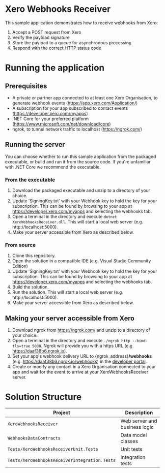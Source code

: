 # Xero Webhooks Receiver
This sample application demonstrates how to receive webhooks from Xero:

1. Accept a POST request from Xero
2. Verify the payload signature
3. Store the payload to a queue for asynchronous processing
4. Respond with the correct HTTP status code

# Running the application

## Prerequisites
- A private or partner app connected to at least one Xero Organisation, to generate webhook events (https://app.xero.com/Application/)
- A subscription for your app subscribed to contact events (https://developer.xero.com/myapps)
- .NET Core for your preferred platform (https://www.microsoft.com/net/download/core)
- ngrok, to tunnel network traffic to localhost (https://ngrok.com/)

## Running the server
You can choose whether to run this sample application from the packaged executable, or build and run it from the source code. If you're unfamiliar with .NET Core we recommend the executable.

### From the executable
1. Download the packaged executable and unzip to a directory of your choice.
2. Update 'SigningKey.txt' with your Webhook key to hold the key for your subscription. This can be found by browsing to your app at https://developer.xero.com/myapps and selecting the webhooks tab.
3. Open a terminal in the directory and execute `dotnet XeroWebhooksReceiver.dll`. This will start a local web server (e.g. http://localhost:5000).
4. Make your server accessible from Xero as described below.

### From source
1. Clone this repository.
2. Open the solution in a compatible IDE (e.g. Visual Studio Community Edition)
3. Update 'SigningKey.txt' with your Webhook key to hold the key for your subscription. This can be found by browsing to your app at https://developer.xero.com/myapps and selecting the webhooks tab.
4. Build the solution.
5. Run the solution. This will start a local web server (e.g. http://localhost:5000).
6. Make your server accessible from Xero as described below.

## Making your server accessible from Xero
1. Download ngrok from https://ngrok.com/ and unzip to a directory of your choice.
2. Open a terminal in the directory and execute `./ngrok http --bind-tls=true 5000`. Ngrok will provide you with a https URL (e.g. https://daaf38b6.ngrok.io).
3. Set your app's webhook delivery URL to {ngrok_address}**/webhooks** (e.g. https://daaf38b6.ngrok.io/webhooks) in the [developer portal](https://developer.xero.com/myapps/webhooks).
4. Create or modify any contact in a Xero Organisation connected to your app and wait for the event to arrive at your XeroWebhooksReceiver server.

# Solution Structure

Project | Description
--- | ---
`XeroWebhooksReceiver` | Web server and business logic
`WebhooksDataContracts` | Data model classes
`Tests/XeroWebhooksReceiverUnit.Tests` | Unit tests
`Tests/XeroWebhooksReceiverIntegration.Tests` | Integration tests
